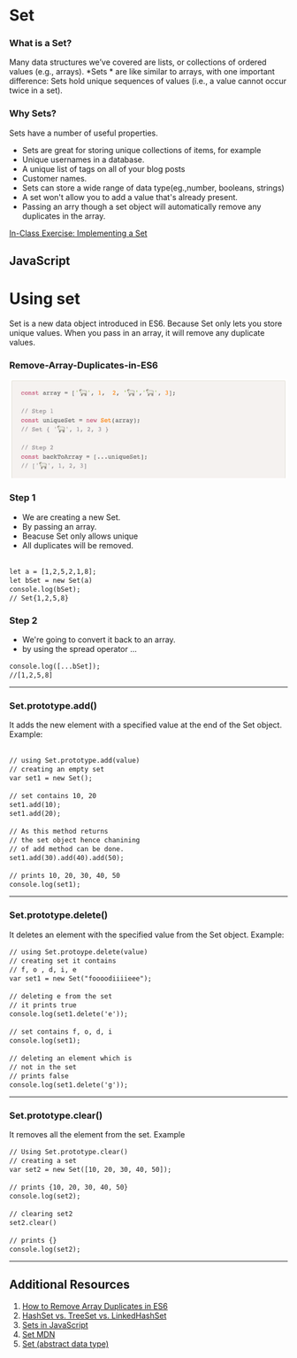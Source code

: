 # Set


### What is a Set?
Many data structures we’ve covered are lists, or collections of ordered values (e.g., arrays).
*Sets * are like similar to arrays, with one important difference: Sets hold unique sequences of values (i.e., a value cannot occur twice in a set).

### Why Sets?
Sets have a number of useful properties.
* Sets are great for storing unique collections of items, for example
* Unique usernames in a database.
* A unique list of tags on all of your blog posts
* Customer names.
* Sets can store a wide range of data type(eg.,number, booleans, strings)
* A set won't allow you to add a value that's already present.
* Passing an arry though a set object will automatically remove any duplicates in the array.

 <a href="https://git.generalassemb.ly/software-engineering-immersive/SEI-Course-Materials/blob/master/6_computer-science-materials/data-structures/sets/exercises/Set.js" target="_blank">In-Class Exercise: Implementing a Set</a>


## JavaScript


# Using set
Set is a new data object introduced in ES6. Because Set only lets you store unique values. When you pass in an array, it will remove any duplicate values.
### Remove-Array-Duplicates-in-ES6

![ES6](using-set.png "using set Remove Array Duplicates in ES6")


### Step 1 
* We are creating a new Set.
* By passing an array.
* Beacuse Set only allows unique 
* All duplicates will be removed.
```

let a = [1,2,5,2,1,8];
let bSet = new Set(a)
console.log(bSet);
// Set{1,2,5,8}

```
### Step 2
* We're going to convert it back to an array.
* by using the spread operator ...

```
console.log([...bSet]);
//[1,2,5,8]

```



---


### Set.prototype.add() 
 It adds the new element with a specified value at the end of the Set object.
Example:
```

// using Set.prototype.add(value) 
// creating an empty set 
var set1 = new Set(); 
  
// set contains 10, 20 
set1.add(10); 
set1.add(20); 
  
// As this method returns 
// the set object hence chanining  
// of add method can be done. 
set1.add(30).add(40).add(50); 
  
// prints 10, 20, 30, 40, 50 
console.log(set1);
```
---

### Set.prototype.delete()
 It deletes an element with the specified value from the Set object.
Example:

 ```
 // using Set.protoype.delete(value) 
// creating set it contains 
// f, o , d, i, e 
var set1 = new Set("foooodiiiieee"); 
  
// deleting e from the set 
// it prints true 
console.log(set1.delete('e')); 
  
// set contains f, o, d, i 
console.log(set1); 
  
// deleting an element which is  
// not in the set 
// prints false 
console.log(set1.delete('g')); 
 ```

 ---

### Set.prototype.clear() 
 It removes all the element from the set.
 Example
 ```
 // Using Set.prototype.clear() 
// creating a set 
var set2 = new Set([10, 20, 30, 40, 50]); 

// prints {10, 20, 30, 40, 50} 
console.log(set2); 

// clearing set2 
set2.clear() 

// prints {} 
console.log(set2); 

 ```

 ---



## Additional Resources
1. <a href="https://www.samanthaming.com/tidbits/43-3-ways-to-remove-array-duplicates" target="_blank">How to Remove Array Duplicates in ES6</a>
2. <a href="https://dzone.com/articles/hashset-vs-treeset-vs" target="_blank">HashSet vs. TreeSet vs. LinkedHashSet</a>
3. <a href="https://www.geeksforgeeks.org/sets-in-javascript/" target="_blank">Sets in JavaScript</a>
4. <a href="https://developer.mozilla.org/en-US/docs/Web/JavaScript/Reference/Global_Objects/Set" target="_blank">Set MDN</a>
5. <a href="https://developer.mozilla.org/en-US/docs/Web/JavaScript/Reference/Global_Objects/Sett" target="_blank">Set (abstract data type)</a>